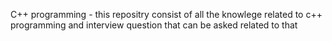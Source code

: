 C++ programming - this repositry consist of all the knowlege related to c++ programming and interview question that can be asked related to that
